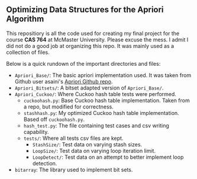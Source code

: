 ## Optimizing Data Structures for the Apriori Algorithm

This repositiory is all the code used for creating my final project for the course **CAS 764** at McMaster University.
Please excuse the mess. I admit I did not do a good job at organizing this repo. It was mainly used as a collection of files.

Below is a quick rundown of the important directories and files:

- `Apriori_Base/`: The basic apriori implementation used. It was taken from Github user asaini's [Apriori Github repo](https://github.com/asaini/Apriori).
- `Apriori_Bitsets/`: A bitset adapted version of `Apriori_Base/`.
- `Apriori_Cuckoo/`: Where Cuckoo hash table tests were performed.
	- `cuckoohash.py`: Base Cuckoo hash table implementation. Taken from a repo, but modified for correctness.
	- `stashhash.py`: My optimized Cuckoo hash table implementation. Based off `cuckoohash.py`.
	- `hash_test.py`: The file containing test cases and csv writing capability.
	- `tests/`: Where all tests csv files are kept.
		- `StashSize/`: Test data on varying stash sizes.
		- `LoopSize/`: Test data on varying loop iteration limit.
		- `LoopDetect/`: Test data on an attempt to better implement loop detection.
- `bitarray`: The library used to implement bit sets.

